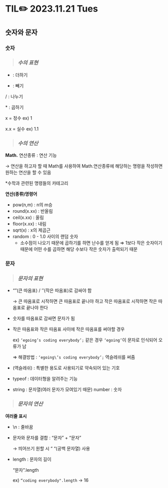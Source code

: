 # TIL✏️ 2023.11.21 Tues

## 숫자와 문자

### 숫자

> ### ***수의 표현***

+ : 더하기

- : 빼기

/ : 나누기

<string> * </string> : 곱하기

x = 정수 ex) 1

x.x = 실수 ex) 1.1

> ### ***수의 연산***

**Math.** 연산종류 : 연산 기능

→ 연산을 하고자 할 때 Math를 사용하여 Math.연산종류에 해당하는 명령을 작성하면 원하는 연산을 할 수 있음

*수학과 관련된 명령들의 카테고리

**연산(종류)명령어**

- pow(n,m) : n의 m승
- round(x.xx) : 반올림
- ceil(x.xx) : 올림
- floor(x.xx) : 내림
- sqrt(x) : x의 제곱근
- random : 0 - 1.0 사이의 랜덤 숫자
    - 소수점이 나오기 때문에 곱하기를 하면 난수를 얻게 됨 ⇒ 1보다 작은 숫자이기 때문에 어떤 수를 곱하면 해당 수보다 작은 숫자가 출력되기 때문

### 문자

> ### ***문자의 표현***

- “”(큰 따옴표) / ’’(작은 따옴표)로 감싸야 함
    
    → 큰 따옴표로 시작하면 큰 따옴표로 끝나야 하고 작은 따옴표로 시작하면 작은 따옴표로 끝나야 한다
    
- 숫자를 따옴표로 감싸면 문자가 됨
- 작은 따옴표와 작은 따옴표 사이에 작은 따옴표를 써야할 경우
    
    ex) `‘egoing’s coding everybody’;` 같은 경우 `‘egoing’`이 문자로 인식되어 오류가 남
    
    ⇒ 해결방법 : `‘egoing\’s coding everybody’;` 역슬레쉬를 써줌
    
- \(역슬레쉬) : 특별한 용도로 사용되기로 약속되어 있는 기호
- typeof : 데이터형을 알려주는 기능
- string : 문자열(여러 문자가 모여있기 때문)            number : 숫자

> ### ***문자의 연산***

**여러줄 표시**

- \n : 줄바꿈
- 문자와 문자를 결합 : “문자” + “문자”
    
    → 띄어쓰기 원할 시 “ “(공백 문자열) 사용
    
- length : 문자의 길이
    
    “문자”.length
    
    ex) `“coding everybody".length` → 16
